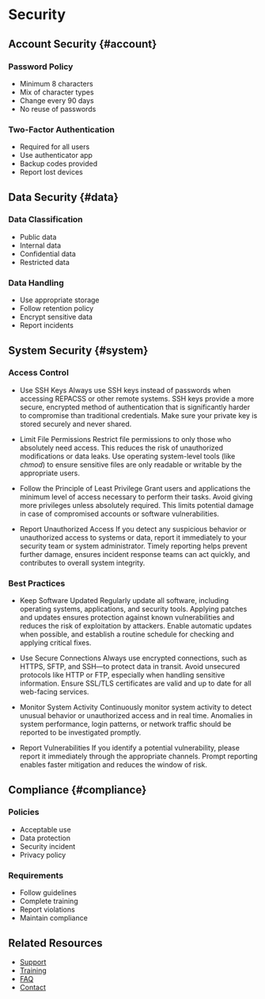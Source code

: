 # Security

## Account Security {#account}

### Password Policy
- Minimum 8 characters
- Mix of character types
- Change every 90 days
- No reuse of passwords

### Two-Factor Authentication
- Required for all users
- Use authenticator app
- Backup codes provided
- Report lost devices

## Data Security {#data}

### Data Classification
- Public data
- Internal data
- Confidential data
- Restricted data

### Data Handling
- Use appropriate storage
- Follow retention policy
- Encrypt sensitive data
- Report incidents

## System Security {#system}

### Access Control
- Use SSH Keys
Always use SSH keys instead of passwords when accessing REPACSS or other remote systems. SSH keys provide a more secure, encrypted method of authentication that is significantly harder to compromise than traditional credentials. Make sure your private key is stored securely and never shared.

- Limit File Permissions
Restrict file permissions to only those who absolutely need access. This reduces the risk of unauthorized modifications or data leaks. Use operating system-level tools (like *chmod*) to ensure sensitive files are only readable or writable by the appropriate users.

- Follow the Principle of Least Privilege
Grant users and applications the minimum level of access necessary to perform their tasks. Avoid giving more privileges unless absolutely required. This limits potential damage in case of compromised accounts or software vulnerabilities.

- Report Unauthorized Access
If you detect any suspicious behavior or unauthorized access to systems or data, report it immediately to your security team or system administrator. Timely reporting helps prevent further damage, ensures incident response teams can act quickly, and contributes to overall system integrity.

### Best Practices
- Keep Software Updated
Regularly update all software, including operating systems, applications, and security tools. Applying patches and updates ensures protection against known vulnerabilities and reduces the risk of exploitation by attackers. Enable automatic updates when possible, and establish a routine schedule for checking and applying critical fixes.

- Use Secure Connections
Always use encrypted connections, such as HTTPS, SFTP, and SSH—to protect data in transit. Avoid unsecured protocols like HTTP or FTP, especially when handling sensitive information. Ensure SSL/TLS certificates are valid and up to date for all web-facing services.

- Monitor System Activity
Continuously monitor system activity to detect unusual behavior or unauthorized access and in real time. Anomalies in system performance, login patterns, or network traffic should be reported to be investigated promptly.

- Report Vulnerabilities
If you identify a potential vulnerability, please report it immediately through the appropriate channels. Prompt reporting enables faster mitigation and reduces the window of risk.

## Compliance {#compliance}

### Policies
- Acceptable use
- Data protection
- Security incident
- Privacy policy

### Requirements
- Follow guidelines
- Complete training
- Report violations
- Maintain compliance

## Related Resources

- [Support](support.md)
- [Training](training.md)
- [FAQ](faq.md)
- [Contact](contact.md)

